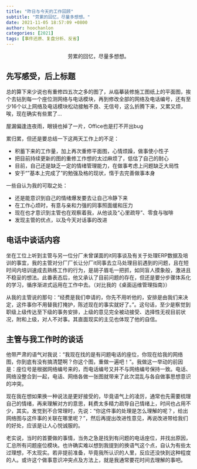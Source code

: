 ```yaml
---
title: "昨日与今天的工作回顾"
subtitle: "劳累的回忆，尽量多想想。"
date: 2021-11-05 18:57:09 +0800
author: hoochanlon
categories: [2021]
tags: [事件还原、复盘分析、反省]
---
```




<p style="text-align:center">劳累的回忆，尽量多想想。</p><!-- more -->

## 先写感受，后上标题

总的算下来少说也有重修四五次之多的图了，从临摹装修施工图纸上的平面图，挨个去钻到每一个座位测网络与电话模块，再到修改全部的网络及电话编号，还有至少16个以上网络及电话模块松动接触不良、无信号，这么折腾下来，又累又烦，唉，现在确实有些累了...

屋漏偏逢连夜雨，眼镜也掉了一片，Office也是打不开出bug

累归累，但还是要总结一下这两天工作上的不足：

* 积蓄下来的工作量，加上再次重修平面图，心情烦躁，做事使小性子
* 把目前持续更新的图的重修工作想的太过麻烦了，低估了自己的耐心
* 目前，自己还是缺乏一定的情绪管理能力，在做事考虑上问题缺乏大局性
* 安于“”基本上完成了”的勉强及格的现状，惰于去完善做事本身

一些自认为我的可取之处：

* 还是能意识到自己的情绪爆发要去让自己冷静下来
* 在工作心烦时，有意与亲和力强的同事照面缓和压力
* 现在也才意识到主管也在观察着我，从他谈及“心里疏导”、零食与咖啡
* 发现主管的优点，以及今天对话事的改进

## 电话中谈话内容

坐在工位上听到主管与另一位分厂未曾谋面的it同事谈及有关于处理ERP数据及培训的事宜，我的主管对分厂厂长让分厂it同事去立马处理目前遇到的问题，且在短时间内培训速成去熟练工作的行为，是胡子眉毛一把抓，如同盲人摸象般，激进且不稳妥的想法。此番表态后，他又承认了目前问题的存在，但还是要分步骤体系化的学习，循序渐进式运用在工作中去。（对比我的《桌面运维管理指南》）

从我的主管说的那句：“经费是我们申请的，你先不用听他的，安排是由我们来决定，这件事你不用替我打掩护，陈述现在的事实就好了。”。这句话，至少是察觉到职级上级传达至下级的事务安排，上级的意见完全被动接受、选择性无视目前状况，附和上级，对人不对事。其直面现实的主见也体现了他的自信。

## 主管与我工作时的谈话

他带严肃的语气对我说：“我现在找的是有问题电话的座位，你现在给我的网络图，你到底有没有搞清楚啊？你这个图，重做一遍吧！”。我做这一举动的前因是：座位号是根据网络编号来的，而电话编号又并不与网络编号保持一致。电话、网络没整合到一起，电话、网络各做一张图就带来了此次混乱与各自做事思想意识的冲突。

现在我在想如果换一种说法是更好接受的，毕竟语气上的凌厉，通常也先需要梳理自己的情绪，再来理解对方的意思，耗费太多精力疏导自己情绪上，时间也占用不少，其实。发觉到不合常理时，先说：“你这件事的处理是怎么理解的呢？，给出网络图与这件事的关联在哪里呢？”，然后再提出改进性意见，再说改进带给我们的好处，应该是让人心悦诚服的。

老实说，当时的首要做的事情，当务之急是找到有问题的电话座位，并找出原因，汇总所有问题座位模块。也许确实难以想到我提到的换语气这个点，自认为有些太过理想，不太现实。若非提前准备，毕竟我所认识的人里，反应还没快到这种程度的人。或许这个做事意识冲突点及方法上，就是我通常要花时间去理解的事吧。
